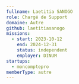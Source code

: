 ```yaml
---
fullname: Laetitia SANOGO
role: Chargé de Support
domaine: Autre
github: laetitiasanogo
missions:
  - start: 2023-10-12
    end: 2024-12-31
    status: independent
    employer: DINUM
startups:
  - moncomptepro
memberType: autre
---
```



